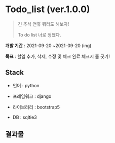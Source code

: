 # Todo_list (ver.1.0.0)

> 긴 추석 연휴 뭐라도 해보자! 
>
> To do list 너로 정했다.

**개발 기간** : 2021-09-20 ~2021-09-20 (ing)

**목표** : 할일 추가, 삭제, 수정 및 체크 완료 체크시 줄 긋기!



## Stack

* 언어 : python
* 프레임워크 : django
* 라이브러리 : bootstrap5

* DB : sqltie3



## 결과물

